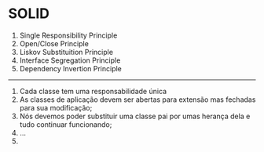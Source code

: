 # SOLID

1. Single Responsibility Principle
2. Open/Close Principle
3. Liskov Substituition Principle
4. Interface Segregation Principle
5. Dependency Invertion Principle

___________________________________

1. Cada classe tem uma responsabilidade única
2. As classes de aplicação devem ser abertas para extensão mas fechadas para sua modificação;
3. Nós devemos poder substituir uma classe pai por umas herança dela e tudo continuar funcionando;
4. ...
5.
